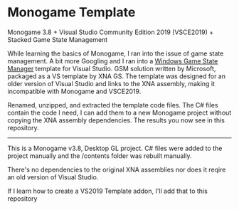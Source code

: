 # Monogame Template
Monogame 3.8 + Visual Studio Community Edition 2019 (VSCE2019) + Stacked Game State Management

While learning the basics of Monogame, I ran into the issue of game state management.  A bit more Googling and I ran into a [Windows Game State Manager](https://marketplace.visualstudio.com/items?itemName=XNAGSEducation.WindowsGameStateManagement&ssr=false#overview) template for Visual Studio.  GSM solution written by Microsoft, packaged as a VS template by XNA GS.  The template was designed for an older version of Visual Studio and links to the XNA assembly, making it incompatible with Monogame and VSCE2019.

Renamed, unzipped, and extracted the template code files.  The C# files contain the code I need, I can add them to a new Monogame project without copying the XNA assembly dependencies.  The results you now see in this repository.

-----

This is a Monogame v3.8, Desktop GL project.  C# files were added to the project manually and the /contents folder was rebuilt manually.

There's no dependencies to the original XNA assemblies nor does it reqire an old version of Visual Studio.

If I learn how to create a VS2019 Template addon, I'll add that to this repository
